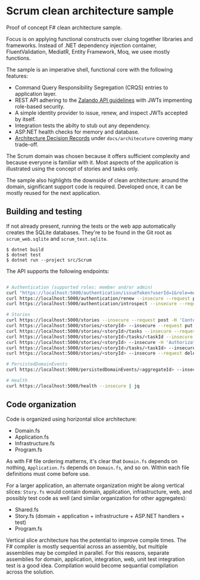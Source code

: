 # Scrum clean architecture sample

Proof of concept F# clean architecture sample.

Focus is on applying functional constructs over cluing together libraries and
frameworks. Instead of .NET dependency injection container, FluentValidation,
MediatR, Entity Framework, Moq, we usee mostly functions.

The sample is an imperative shell, functional core with the following features:

- Command Query Responsibility Segregation (CRQS) entries to application layer.
- REST API adhering to the [Zalando API
guidelines](https://opensource.zalando.com/restful-api-guidelines/) with JWTs
impmenting role-based security.
- A simple identity provider to issue, renew, and inspect JWTs accepted by
  itself.
- Integration tests the abilty to stub out any dependency.
- ASP.NET health checks for memory and database.
- [Architecture Decision
  Records](https://cognitect.com/blog/2011/11/15/documenting-architecture-decisions)
  under `docs/architecuture` covering many trade-off.

The Scrum domain was chosen because it offers sufficient complexity and because
everyone is familiar with it. Most aspects of the application is illustrated
using the concept of stories and tasks only.

The sample also highlights the downside of clean architecture: around the
domain, significant support code is required. Developed once, it can be mostly
reused for the next application.

## Building and testing

If not already present, running the tests or the web app automatically creates
the SQLite databases. They're to be found in the Git root as `scrum_web.sqlite`
and `scrum_test.sqlite`.

    $ dotnet build
    $ dotnet test
    $ dotnet run --project src/Scrum

The API supports the following endpoints:

```bash

# Authentication (supported roles: member and/or admin)
curl "https://localhost:5000/authentication/issueToken?userId=1&role=member,admin" --insecure --request post | jq
curl https://localhost:5000/authentication/renew --insecure --request post -H "Authorization: Bearer <token>" | jq
curl https://localhost:5000/authentication/introspect --insecure --request post -H "Authorization: Bearer <token>" | jq

# Stories
curl https://localhost:5000/stories --insecure --request post -H 'Content-Type: application/json' -H 'Authorization: Bearer <token>' -d '{"title": "title", "description": "description"}'
curl https://localhost:5000/stories/<storyId> --insecure --request put -H 'Content-Type: application/json' -H 'Authorization: Bearer <token>' -d '{"title": "title1","description": "description1"}'
curl https://localhost:5000/stories/<storyId>/tasks --insecure --request post -H 'Content-Type: application/json' -H 'Authorization: Bearer <token>' -d '{"title": "title","description": "description"}'
curl https://localhost:5000/stories/<storyId>/tasks/<taskId --insecure --request put -H 'Content-Type: application/json' -H 'Authorization: Bearer <token>' -d '{"title": "title1","description": "description1"}'
curl https://localhost:5000/stories/<storyId> --insecure -H 'Authorization: Bearer <token>' | jq
curl https://localhost:5000/stories/<storyId>/tasks/<taskId> --insecure --request delete -H 'Authorization: Bearer <token>'
curl https://localhost:5000/stories/<storyId> --insecure --request delete -H 'Authorization: Bearer <token>'

# PersistedDomainEvents
curl https://localhost:5000/persistedDomainEvents/<aggregateId> --insecure -H "Authorization: Bearer <token>" | jq

# Health
curl https://localhost:5000/health --insecure | jq
```

## Code organization

Code is organized using horizontal slice architecture:

- Domain.fs
- Application.fs
- Infrastructure.fs
- Program.fs

As with F# file ordering matterns, it's clear that `Domain.fs` depends on
nothing, `Application.fs` depends on `Domain.fs`, and so on. Within each file
definitions must come before use.

For a larger application, an alternate organization might be along vertical
slices: `Story.fs` would contain domain, application, infrastructure, web, and
possibly test code as well (and similar organization for other aggregates):

- Shared.fs
- Story.fs (domain + application + infrastructure + ASP.NET handlers + test)
- Program.fs

Vertical slice architecture has the potential to improve compile times. The F#
compiler is mostly sequential across an assembly, but multiple assemblies may be
compiled in parallel. For this reasons, separate assemblies for domain,
application, integration, web, unit test integration test is a good idea.
Compilation would become sequantial compilation across the solution.
